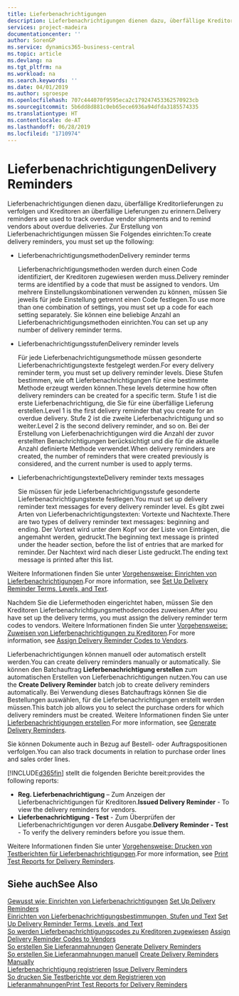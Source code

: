 ```yaml
---
title: Lieferbenachrichtigungen
description: Lieferbenachrichtigungen dienen dazu, überfällige Kreditorlieferungen zu verfolgen und Kreditoren an überfällige Lieferungen zu erinnern.
services: project-madeira
documentationcenter: ''
author: SorenGP
ms.service: dynamics365-business-central
ms.topic: article
ms.devlang: na
ms.tgt_pltfrm: na
ms.workload: na
ms.search.keywords: ''
ms.date: 04/01/2019
ms.author: sgroespe
ms.openlocfilehash: 707c444070f9595eca2c179247453362570923cb
ms.sourcegitcommit: 5b6dd8d881c0eb65ece6936a94dfda3185574335
ms.translationtype: HT
ms.contentlocale: de-AT
ms.lasthandoff: 06/28/2019
ms.locfileid: "1710974"
---
```

# <a name="delivery-reminders"></a><span data-ttu-id="724e9-103">Lieferbenachrichtigungen</span><span class="sxs-lookup"><span data-stu-id="724e9-103">Delivery Reminders</span></span>
<span data-ttu-id="724e9-104">Lieferbenachrichtigungen dienen dazu, überfällige Kreditorlieferungen zu verfolgen und Kreditoren an überfällige Lieferungen zu erinnern.</span><span class="sxs-lookup"><span data-stu-id="724e9-104">Delivery reminders are used to track overdue vendor shipments and to remind vendors about overdue deliveries.</span></span> <span data-ttu-id="724e9-105">Zur Erstellung von Lieferbenachrichtigungen müssen Sie Folgendes einrichten:</span><span class="sxs-lookup"><span data-stu-id="724e9-105">To create delivery reminders, you must set up the following:</span></span>  

- <span data-ttu-id="724e9-106">Lieferbenachrichtigungsmethoden</span><span class="sxs-lookup"><span data-stu-id="724e9-106">Delivery reminder terms</span></span>  

    <span data-ttu-id="724e9-107">Lieferbenachrichtigungsmethoden werden durch einen Code identifiziert, der Kreditoren zugewiesen werden muss.</span><span class="sxs-lookup"><span data-stu-id="724e9-107">Delivery reminder terms are identified by a code that must be assigned to vendors.</span></span> <span data-ttu-id="724e9-108">Um mehrere Einstellungskombinationen verwenden zu können, müssen Sie jeweils für jede Einstellung getrennt einen Code festlegen.</span><span class="sxs-lookup"><span data-stu-id="724e9-108">To use more than one combination of settings, you must set up a code for each setting separately.</span></span> <span data-ttu-id="724e9-109">Sie können eine beliebige Anzahl an Lieferbenachrichtigungsmethoden einrichten.</span><span class="sxs-lookup"><span data-stu-id="724e9-109">You can set up any number of delivery reminder terms.</span></span>  

- <span data-ttu-id="724e9-110">Lieferbenachrichtigungsstufen</span><span class="sxs-lookup"><span data-stu-id="724e9-110">Delivery reminder levels</span></span>  

    <span data-ttu-id="724e9-111">Für jede Lieferbenachrichtigungsmethode müssen gesonderte Lieferbenachrichtigungstexte festgelegt werden.</span><span class="sxs-lookup"><span data-stu-id="724e9-111">For every delivery reminder term, you must set up delivery reminder levels.</span></span> <span data-ttu-id="724e9-112">Diese Stufen bestimmen, wie oft Lieferbenachrichtigungen für eine bestimmte Methode erzeugt werden können.</span><span class="sxs-lookup"><span data-stu-id="724e9-112">These levels determine how often delivery reminders can be created for a specific term.</span></span> <span data-ttu-id="724e9-113">Stufe 1 ist die erste Lieferbenachrichtigung, die Sie für eine überfällige Lieferung erstellen.</span><span class="sxs-lookup"><span data-stu-id="724e9-113">Level 1 is the first delivery reminder that you create for an overdue delivery.</span></span> <span data-ttu-id="724e9-114">Stufe 2 ist die zweite Lieferbenachrichtigung und so weiter.</span><span class="sxs-lookup"><span data-stu-id="724e9-114">Level 2 is the second delivery reminder, and so on.</span></span> <span data-ttu-id="724e9-115">Bei der Erstellung von Lieferbenachrichtigungen wird die Anzahl der zuvor erstellten Benachrichtigungen berücksichtigt und die für die aktuelle Anzahl definierte Methode verwendet.</span><span class="sxs-lookup"><span data-stu-id="724e9-115">When delivery reminders are created, the number of reminders that were created previously is considered, and the current number is used to apply terms.</span></span>  

- <span data-ttu-id="724e9-116">Lieferbenachrichtigungstexte</span><span class="sxs-lookup"><span data-stu-id="724e9-116">Delivery reminder texts messages</span></span>  

    <span data-ttu-id="724e9-117">Sie müssen für jede Lieferbenachrichtigungsstufe gesonderte Lieferbenachrichtigungstexte festlegen.</span><span class="sxs-lookup"><span data-stu-id="724e9-117">You must set up delivery reminder text messages for every delivery reminder level.</span></span> <span data-ttu-id="724e9-118">Es gibt zwei Arten von Lieferbenachrichtigungstexten: Vortexte und Nachtexte.</span><span class="sxs-lookup"><span data-stu-id="724e9-118">There are two types of delivery reminder text messages: beginning and ending.</span></span> <span data-ttu-id="724e9-119">Der Vortext wird unter dem Kopf vor der Liste von Einträgen, die angemahnt werden, gedruckt.</span><span class="sxs-lookup"><span data-stu-id="724e9-119">The beginning text message is printed under the header section, before the list of entries that are marked for reminder.</span></span> <span data-ttu-id="724e9-120">Der Nachtext wird nach dieser Liste gedruckt.</span><span class="sxs-lookup"><span data-stu-id="724e9-120">The ending text message is printed after this list.</span></span>  

<span data-ttu-id="724e9-121">Weitere Informationen finden Sie unter [Vorgehensweise: Einrichten von Lieferbenachrichtigungen](how-to-set-up-delivery-reminder-terms-levels-and-text.md).</span><span class="sxs-lookup"><span data-stu-id="724e9-121">For more information, see [Set Up Delivery Reminder Terms, Levels, and Text](how-to-set-up-delivery-reminder-terms-levels-and-text.md).</span></span>  

<span data-ttu-id="724e9-122">Nachdem Sie die Liefermethoden eingerichtet haben, müssen Sie den Kreditoren Lieferbenachrichtigungsmethodencodes zuweisen.</span><span class="sxs-lookup"><span data-stu-id="724e9-122">After you have set up the delivery terms, you must assign the delivery reminder term codes to vendors.</span></span> <span data-ttu-id="724e9-123">Weitere Informationen finden Sie unter [Vorgehensweise: Zuweisen von Lieferbenachrichtigungen zu Kreditoren](how-to-assign-delivery-reminder-codes-to-vendors.md).</span><span class="sxs-lookup"><span data-stu-id="724e9-123">For more information, see [Assign Delivery Reminder Codes to Vendors](how-to-assign-delivery-reminder-codes-to-vendors.md).</span></span>  

<span data-ttu-id="724e9-124">Lieferbenachrichtigungen können manuell oder automatisch erstellt werden.</span><span class="sxs-lookup"><span data-stu-id="724e9-124">You can create delivery reminders manually or automatically.</span></span> <span data-ttu-id="724e9-125">Sie können den Batchauftrag **Lieferbenachrichtigung erstellen** zum automatischen Erstellen von Lieferbenachrichtigungen nutzen.</span><span class="sxs-lookup"><span data-stu-id="724e9-125">You can use the **Create Delivery Reminder** batch job to create delivery reminders automatically.</span></span> <span data-ttu-id="724e9-126">Bei Verwendung dieses Batchauftrags können Sie die Bestellungen auswählen, für die Lieferbenachrichtigungen erstellt werden müssen.</span><span class="sxs-lookup"><span data-stu-id="724e9-126">This batch job allows you to select the purchase orders for which delivery reminders must be created.</span></span> <span data-ttu-id="724e9-127">Weitere Informationen finden Sie unter [Lieferbenachrichtigungen erstellen](how-to-issue-delivery-reminders.md).</span><span class="sxs-lookup"><span data-stu-id="724e9-127">For more information, see [Generate Delivery Reminders](how-to-issue-delivery-reminders.md).</span></span>  

<span data-ttu-id="724e9-128">Sie können Dokumente auch in Bezug auf Bestell- oder Auftragspositionen verfolgen.</span><span class="sxs-lookup"><span data-stu-id="724e9-128">You can also track documents in relation to purchase order lines and sales order lines.</span></span>  

[!INCLUDE[d365fin](../../includes/d365fin_md.md)] <span data-ttu-id="724e9-129">stellt die folgenden Berichte bereit:</span><span class="sxs-lookup"><span data-stu-id="724e9-129">provides the following reports:</span></span>  

- <span data-ttu-id="724e9-130">**Reg. Lieferbenachrichtigung** – Zum Anzeigen der Lieferbenachrichtigungen für Kreditoren.</span><span class="sxs-lookup"><span data-stu-id="724e9-130">**Issued Delivery Reminder** - To view the delivery reminders for vendors.</span></span>  
- <span data-ttu-id="724e9-131">**Lieferbenachrichtigung - Test** - Zum Überprüfen der Lieferbenachrichtigungen vor deren Ausgabe.</span><span class="sxs-lookup"><span data-stu-id="724e9-131">**Delivery Reminder - Test** - To verify the delivery reminders before you issue them.</span></span>  

<span data-ttu-id="724e9-132">Weitere Informationen finden Sie unter [Vorgehensweise: Drucken von Testberichten für  Lieferbenachrichtigungen](how-to-print-test-reports-for-delivery-reminders.md).</span><span class="sxs-lookup"><span data-stu-id="724e9-132">For more information, see [Print Test Reports for Delivery Reminders](how-to-print-test-reports-for-delivery-reminders.md).</span></span>  

## <a name="see-also"></a><span data-ttu-id="724e9-133">Siehe auch</span><span class="sxs-lookup"><span data-stu-id="724e9-133">See Also</span></span>  
 <span data-ttu-id="724e9-134">[Gewusst wie: Einrichten von Lieferbenachrichtigungen](how-to-set-up-delivery-reminders.md) </span><span class="sxs-lookup"><span data-stu-id="724e9-134">[Set Up Delivery Reminders](how-to-set-up-delivery-reminders.md) </span></span>  
 <span data-ttu-id="724e9-135">[Einrichten von Lieferbenachrichtigungsbestimmungen, Stufen und Text](how-to-set-up-delivery-reminder-terms-levels-and-text.md) </span><span class="sxs-lookup"><span data-stu-id="724e9-135">[Set Up Delivery Reminder Terms, Levels, and Text](how-to-set-up-delivery-reminder-terms-levels-and-text.md) </span></span>  
 <span data-ttu-id="724e9-136">[So werden Lieferbenachrichtigungscodes zu Kreditoren zugewiesen](how-to-assign-delivery-reminder-codes-to-vendors.md) </span><span class="sxs-lookup"><span data-stu-id="724e9-136">[Assign Delivery Reminder Codes to Vendors](how-to-assign-delivery-reminder-codes-to-vendors.md) </span></span>  
 <span data-ttu-id="724e9-137">[So erstellen Sie Lieferanmahnungen](how-to-generate-delivery-reminders.md) </span><span class="sxs-lookup"><span data-stu-id="724e9-137">[Generate Delivery Reminders](how-to-generate-delivery-reminders.md) </span></span>  
 <span data-ttu-id="724e9-138">[So erstellen Sie Lieferanmahnungen manuell](how-to-create-delivery-reminders-manually.md) </span><span class="sxs-lookup"><span data-stu-id="724e9-138">[Create Delivery Reminders Manually](how-to-create-delivery-reminders-manually.md) </span></span>  
 <span data-ttu-id="724e9-139">[Lieferbenachrichtigung registrieren](how-to-issue-delivery-reminders.md) </span><span class="sxs-lookup"><span data-stu-id="724e9-139">[Issue Delivery Reminders](how-to-issue-delivery-reminders.md) </span></span>  
 [<span data-ttu-id="724e9-140">So drucken Sie Testberichte vor dem Registrieren von Lieferanmahnungen</span><span class="sxs-lookup"><span data-stu-id="724e9-140">Print Test Reports for Delivery Reminders</span></span>](how-to-print-test-reports-for-delivery-reminders.md)

